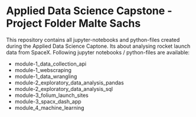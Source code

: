 # Applied Data Science Capstone - Project Folder Malte Sachs
This repository contains all jupyter-notebooks and python-files created during the Applied Data Science Captone.
Its about analysing rocket launch data from SpaceX.
Following jupyter notebooks / python-files are available:
- module-1_data_collection_api
- module-1_webscraping
- module-1_data_wrangling
- module-2_exploratory_data_analysis_pandas
- module-2_exploratory_data_analysis_sql
- module-3_folium_launch_sites
- module-3_spacx_dash_app
- module_4_machine_learning
